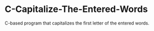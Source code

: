 # C-Capitalize-The-Entered-Words
C-based program that capitalizes the first letter of the entered words.
